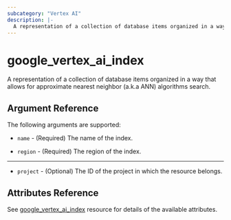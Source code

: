 ```yaml
---
subcategory: "Vertex AI"
description: |-
  A representation of a collection of database items organized in a way that allows for approximate nearest neighbor (a.k.a ANN) algorithms search.
---
```


# google\_vertex\_ai\_index

A representation of a collection of database items organized in a way that allows for approximate nearest neighbor (a.k.a ANN) algorithms search.


## Argument Reference

The following arguments are supported:

* `name` - (Required) The name of the index.

* `region` - (Required) The region of the index.

- - -

* `project` - (Optional) The ID of the project in which the resource belongs.

## Attributes Reference

See [google_vertex_ai_index](https://registry.terraform.io/providers/hashicorp/google/latest/docs/resources/vertex_ai_index) resource for details of the available attributes.
